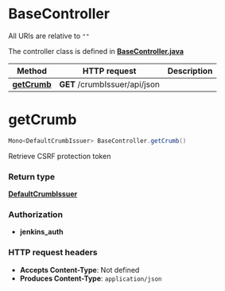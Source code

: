 # BaseController

All URIs are relative to `""`

The controller class is defined in **[BaseController.java](../../src/main/java/org/openapitools/controller/BaseController.java)**

Method | HTTP request | Description
------------- | ------------- | -------------
[**getCrumb**](#getCrumb) | **GET** /crumbIssuer/api/json | 

<a id="getCrumb"></a>
# **getCrumb**
```java
Mono<DefaultCrumbIssuer> BaseController.getCrumb()
```



Retrieve CSRF protection token


### Return type
[**DefaultCrumbIssuer**](../../docs/models/DefaultCrumbIssuer.md)

### Authorization
* **jenkins_auth**

### HTTP request headers
 - **Accepts Content-Type**: Not defined
 - **Produces Content-Type**: `application/json`

